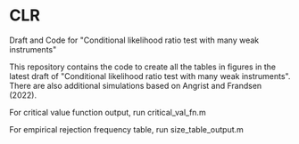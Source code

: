 # CLR
Draft and Code for "Conditional likelihood ratio test with many weak instruments"

This repository contains the code to create all the tables in figures in the latest draft of "Conditional likelihood ratio test with many weak instruments". There are also additional simulations based on Angrist and Frandsen (2022).

For critical value function output, run critical_val_fn.m

For empirical rejection frequency table, run size_table_output.m
